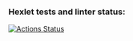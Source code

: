 ### Hexlet tests and linter status:
[![Actions Status](https://github.com/trossbodlera/rails-project-lvl2/workflows/hexlet-check/badge.svg)](https://github.com/trossbodlera/rails-project-lvl2/actions)